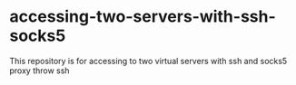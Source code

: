 # accessing-two-servers-with-ssh-socks5
This repository is for accessing to two virtual servers with ssh and socks5 proxy throw ssh

